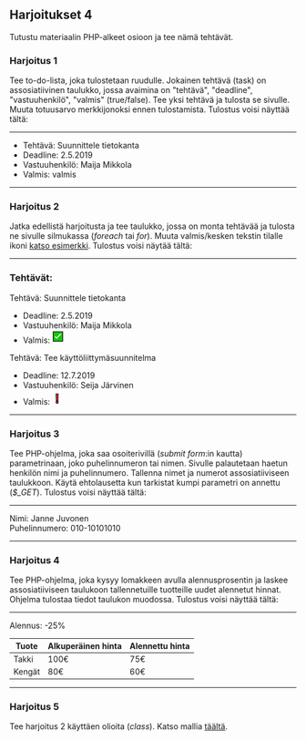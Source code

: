 ## Harjoitukset 4

Tutustu materiaalin PHP-alkeet osioon ja tee nämä tehtävät.

### Harjoitus 1

Tee to-do-lista, joka tulostetaan ruudulle. Jokainen tehtävä (task) on assosiatiivinen taulukko, jossa avaimina on "tehtävä", "deadline", "vastuuhenkilö", "valmis" (true/false). Tee yksi tehtävä ja tulosta se sivulle. Muuta totuusarvo merkkijonoksi ennen tulostamista. Tulostus voisi näyttää tältä:

---

- Tehtävä: Suunnittele tietokanta
- Deadline: 2.5.2019
- Vastuuhenkilö: Maija Mikkola
- Valmis: valmis

---

### Harjoitus 2

Jatka edellistä harjoitusta ja tee taulukko, jossa on monta tehtävää ja tulosta ne sivulle silmukassa (*foreach* tai *for*). Muuta valmis/kesken tekstin tilalle ikoni [katso esimerkki](https://www.w3schools.com/charsets/ref_utf_dingbats.asp). Tulostus voisi näytää tältä:

---

### Tehtävät:

Tehtävä: Suunnittele tietokanta
- Deadline: 2.5.2019
- Vastuuhenkilö: Maija Mikkola
- Valmis: ![valmis](./img/ok.PNG)

Tehtävä: Tee käyttöliittymäsuunnitelma
- Deadline: 12.7.2019
- Vastuuhenkilö: Seija Järvinen
- Valmis: ![valmis](./img/NOK.PNG)

---

### Harjoitus 3

Tee PHP-ohjelma, joka saa osoiterivillä (*submit form*:in kautta) parametrinaan, joko puhelinnumeron tai nimen. Sivulle palautetaan haetun henkilön nimi ja puhelinnumero. Tallenna nimet ja numerot assosiatiiviseen taulukkoon. Käytä ehtolausetta kun tarkistat kumpi parametri on annettu  (*$_GET*).
Tulostus voisi näyttää tältä:

---

Nimi: Janne Juvonen <br>
Puhelinnumero: 010-10101010

---

### Harjoitus 4

Tee PHP-ohjelma, joka kysyy lomakkeen avulla alennusprosentin ja laskee assosiatiiviseen taulukoon tallennetuille tuotteille uudet alennetut hinnat. Ohjelma tulostaa tiedot taulukon muodossa. Tulostus voisi näyttää tältä:

---

Alennus: -25%

| Tuote  | Alkuperäinen hinta | Alennettu hinta |
| --- | --- | --- |
| Takki  | 100€  | 75€ |
| Kengät  | 80€  | 60€ |

---

### Harjoitus 5

Tee harjoitus 2 käyttäen olioita (*class*). Katso mallia [täältä](https://otredu.github.io/js-php/php-jatko.html).